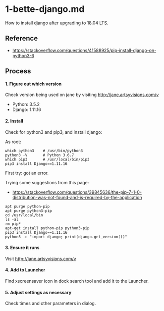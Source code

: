 
# 1-bette-django.md

How to install django after upgrading to 18.04 LTS.

## Reference

- https://stackoverflow.com/questions/41588925/pip-install-django-on-python3-6

## Process

#### 1. Figure out which version

Check version being used on jane by visiting http://jane.artsyvisions.com/v

- Python: 3.5.2
- Django: 1.11.16

#### 2. Install

Check for python3 and pip3, and install django:

As root:
```
which python3    # /usr/bin/python3
python3 -V       # Python 3.6.7
which pip3       # /usr/local/bin/pip3
pip3 install Django==1.11.16
```

First try: got an error.

Trying some suggestions from this page:
- https://stackoverflow.com/questions/39845636/the-pip-7-1-0-distribution-was-not-found-and-is-required-by-the-application

```
apt purge python-pip
apt purge python3-pip
cd /usr/local/bin
ls -al
rm pip*
apt-get install python-pip python3-pip
pip3 install Django==1.11.16
python3 -c "import django; print(django.get_version())"
```

#### 3. Ensure it runs

Visit http://jane.artsyvisions.com/v


#### 4. Add to Launcher

Find xscreensaver icon in dock search tool and add it to the Launcher.

#### 5. Adjust settings as necessary

Check times and other parameters in dialog.

